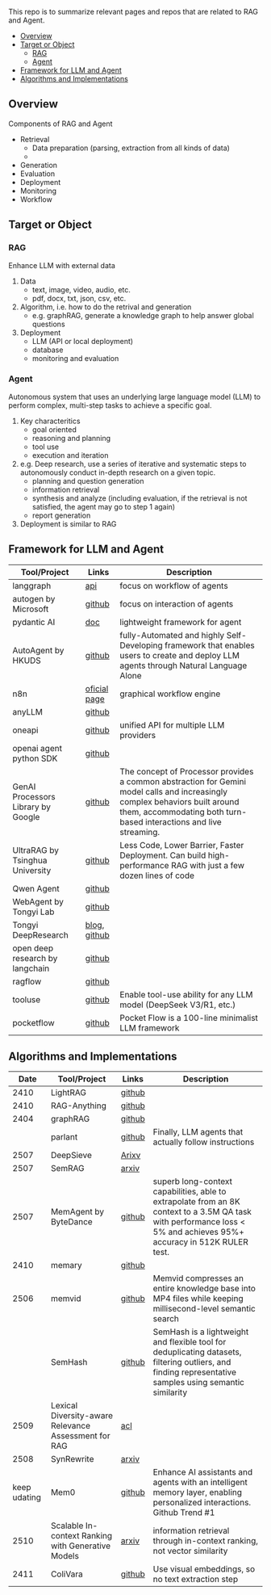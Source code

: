

This repo is to summarize relevant pages and repos that are related to RAG and Agent.

- [Overview](#overview)
- [Target or Object](#target-or-object)
  - [RAG](#rag)
  - [Agent](#agent)
- [Framework for LLM and Agent](#framework-for-llm-and-agent)
- [Algorithms and Implementations](#algorithms-and-implementations)


## Overview

Components of RAG and Agent
* Retrieval
  * Data preparation (parsing, extraction from all kinds of data)
  * 
* Generation
* Evaluation
* Deployment
* Monitoring
* Workflow

## Target or Object
### RAG
Enhance LLM with external data
1. Data
    * text, image, video, audio, etc.
    * pdf, docx, txt, json, csv, etc.
2. Algorithm, i.e. how to do the retrival and generation
    * e.g. graphRAG, generate a knowledge graph to help answer global questions
3. Deployment 
    * LLM (API or local deployment)
    * database
    * monitoring and evaluation

### Agent
Autonomous system that uses an underlying large language model (LLM) to perform complex, multi-step tasks to achieve a specific goal.
1. Key characteritics
   * goal oriented
   * reasoning and planning
   * tool use
   * execution and iteration
2. e.g. Deep research, use a series of iterative and systematic steps to autonomously conduct in-depth research on a given topic.
    * planning and question generation
    * information retrieval
    * synthesis and analyze (including evaluation, if the retrieval is not satisfied, the agent may go to step 1 again) 
    * report generation
3. Deployment is similar to RAG




## Framework for LLM and Agent
| Tool/Project                       | Links                                                               | Description                                                                                                                                                                                        |
| ---------------------------------- | ------------------------------------------------------------------- | -------------------------------------------------------------------------------------------------------------------------------------------------------------------------------------------------- |
| langgraph                          | [api](https://langchain-ai.github.io/langgraph/concepts/low_level/) | focus on workflow of agents                                                                                                                                                                        |
| autogen by Microsoft               | [github](https://github.com/microsoft/autogen)                      | focus on interaction of agents                                                                                                                                                                     |
| pydantic AI                        | [doc](https://docs.pydantic.dev/latest/)                            | lightweight framework for agent   |
|AutoAgent by HKUDS| [github](https://github.com/HKUDS/AutoAgent) | fully-Automated and highly Self-Developing framework that enables users to create and deploy LLM agents through Natural Language Alone
| n8n                                | [oficial page](https://n8n.io/)                                     | graphical workflow engine                                                                                                                                                                          |
| anyLLM                             | [github](https://github.com/mozilla-ai/any-llm)                     |
| oneapi                             | [github](https://github.com/songquanpeng/one-api)                   | unified API for multiple LLM providers                                                                                                                                                             |
| openai agent python SDK            | [github](https://github.com/openai/openai-agents-python)            |
| GenAI Processors Library by Google | [github](https://github.com/google-gemini/genai-processors)         | The concept of Processor provides a common abstraction for Gemini model calls and increasingly complex behaviors built around them, accommodating both turn-based interactions and live streaming. |
| UltraRAG by Tsinghua University| [github](https://github.com/OpenBMB/UltraRAG) | Less Code, Lower Barrier, Faster Deployment. Can build high-performance RAG with just a few dozen lines of code
| Qwen Agent                         | [github](https://github.com/QwenLM/Qwen-Agent)                      |
| WebAgent by Tongyi Lab             | [github](https://github.com/Alibaba-NLP/WebAgent)                   |
| Tongyi DeepResearch| [blog](https://tongyi-agent.github.io/blog/introducing-tongyi-deep-research/), [github](https://github.com/Alibaba-NLP/DeepResearch)
| open deep research by langchain    | [github](https://github.com/langchain-ai/open_deep_research)        |
| ragflow                            | [github](https://github.com/infiniflow/ragflow)                     |
| tooluse                            | [github](https://github.com/BeautyyuYanli/tooluser)                 | Enable tool-use ability for any LLM model (DeepSeek V3/R1, etc.)                                                                                                                                   |
| pocketflow                         | [github](https://github.com/The-Pocket/PocketFlow)                  | Pocket Flow is a 100-line minimalist LLM framework                                                                                                                                                 |




## Algorithms and Implementations
| Date | Tool/Project | Links                                                   | Description                                                                                                                                             |
| ---- | ------------ | ------------------------------------------------------- | ------------------------------------------------------------------------------------------------------------------------------------------------------- |
| 2410 | LightRAG     | [github](https://github.com/HKUDS/LightRAG)             |
| 2410 | RAG-Anything | [github](https://github.com/HKUDS/RAG-Anything)         |
| 2404 | graphRAG     | [github](https://github.com/microsoft/graphrag)         |
|| parlant | [github](https://github.com/emcie-co/parlant) | Finally, LLM agents that actually follow instructions
| 2507 | DeepSieve    | [Arixv](https://arxiv.org/abs/2507.22050)               |
| 2507 | SemRAG       | [arxiv](https://arxiv.org/pdf/2507.21110)               |
| 2507 | MemAgent   by ByteDance  | [github](https://github.com/BytedTsinghua-SIA/MemAgent) | superb long-context capabilities, able to extrapolate from an 8K context to a 3.5M QA task with performance loss < 5% and achieves 95%+ accuracy in 512K RULER test.
| 2410 | memary| [github](https://github.com/kingjulio8238/Memary)
| 2506 | memvid       | [github](https://github.com/Olow304/memvid)             | Memvid compresses an entire knowledge base into MP4 files while keeping millisecond-level semantic search                                               |
|      | SemHash      | [github](https://github.com/MinishLab/semhash)          | SemHash is a lightweight and flexible tool for deduplicating datasets, filtering outliers, and finding representative samples using semantic similarity |
| 2509 | Lexical Diversity-aware Relevance Assessment for RAG | [acl](https://aclanthology.org/2025.acl-long.1346.pdf)
| 2508 |SynRewrite | [arxiv]([SynRewrite](https://arxiv.org/abs/2509.22325))
| keep udating | Mem0 | [github](https://github.com/mem0ai/mem0) | Enhance AI assistants and agents with an intelligent memory layer, enabling personalized interactions. Github Trend #1
| 2510 | Scalable In-context Ranking with Generative Models | [arxiv](https://arxiv.org/pdf/2510.05396v2) | information retrieval through in-context ranking, not vector similarity
| 2411 | ColiVara | [github](https://github.com/tjmlabs/ColiVara) | Use visual embeddings, so no text extraction step


